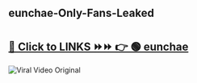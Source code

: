 
 ## eunchae-Only-Fans-Leaked

# <h2><a href="https://clipsfans.com/eunchae&ref=git">🔗 Click to LINKS ⏩⏩ 👉 🟢 eunchae </a></h2>

<a href="https://clipsfans.com/eunchae&ref=git" rel="nofollow" data-target="animated-image.originalLink"><img src="https://i.ibb.co.com/xMMVF88/686577567.gif" alt="Viral Video Original" style="max-width: 100%; display: inline-block;" data-target="animated-image.originalImage"></a>
